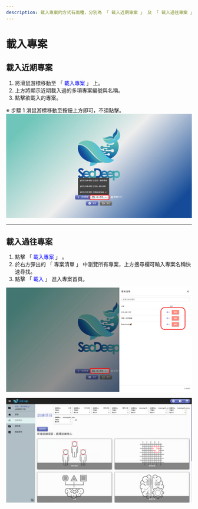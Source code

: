 ```yaml
---
description: 載入專案的方式有兩種，分別為 「 載入近期專案 」 及 「 載入過往專案 」 。
---
```


# 載入專案

## 載入近期專案

1. 將滑鼠游標移動至 「 <font color="blue">載入專案</font> 」 上。
2. 上方將顯示近期載入過的多項專案編號與名稱。
3. 點擊欲載入的專案。

※ 步驟 1 滑鼠游標移動至按鈕上方即可，不須點擊。
![alt text](image-1.png)

***

## 載入過往專案

1. 點擊 「 <font color="blue">載入專案</font> 」 。
2. 於右方彈出的 「 專案清單 」 中瀏覽所有專案，上方搜尋欄可輸入專案名稱快速尋找。
3. 點擊 「 <font color="blue">載入</font> 」 進入專案首頁。

![alt text](image-2.png)

![alt text](image-3.png)
